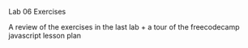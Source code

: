 Lab 06 Exercises

A review of the exercises in the last lab + a tour of the freecodecamp javascript lesson plan